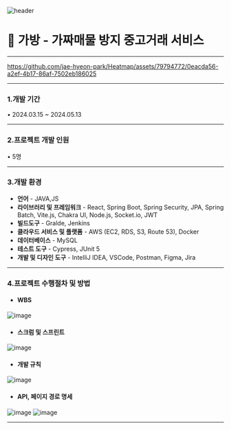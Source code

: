 ![header](https://capsule-render.vercel.app/api?type=Venom&color=auto&height=300&section=header&text=GABANG&fontSize=90)


# 💼 가방 - 가짜매물 방지 중고거래 서비스
---

https://github.com/jae-hyeon-park/Heatmap/assets/79794772/0eacda56-a2ef-4b17-86af-7502eb186025


---
### 1.개발 기간
• 2024.03.15 ~ 2024.05.13

---
### 2.프로젝트 개발 인원
• 5명

---
### 3.개발 환경
- **언어** - JAVA,JS
- **라이브러리 및 프레임워크** - React, Spring Boot, Spring Security, JPA, Spring Batch, Vite.js, Chakra UI, Node.js, Socket.io, JWT
- **빌드도구** - Gralde, Jenkins
- **클라우드 서비스 및 플랫폼** - AWS (EC2, RDS, S3, Route 53), Docker
- **데이터베이스**  - MySQL
- **테스트 도구** - Cypress, JUnit 5
- **개발 및 디자인 도구** - IntelliJ IDEA, VSCode, Postman, Figma, Jira

---

### 4.프로젝트 수행절차 및 방법
- #### WBS
![image](https://github.com/jae-hyeon-park/Gabang/assets/79794772/ef5afc41-503d-45ea-a67a-c3bdb88813fe)

- #### 스크럼 및 스프린트
![image](https://github.com/jae-hyeon-park/Gabang/assets/79794772/9bb1a04b-dfe3-48d2-8d66-74c1a96d193c)

- #### 개발 규칙
![image](https://github.com/jae-hyeon-park/Gabang/assets/79794772/5778e8d7-cc1c-45e9-a006-94c1c6bae2dc)

- #### API, 페이지 경로 명세
![image](https://github.com/jae-hyeon-park/Gabang/assets/79794772/3a03a1fa-e2b6-48f9-97e6-d62d1b722e16)
![image](https://github.com/jae-hyeon-park/Gabang/assets/79794772/8c1741bb-8fa8-41cd-a4db-52aec8878ffc)


---
